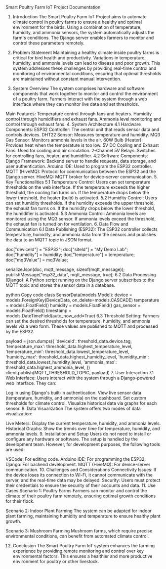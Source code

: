 Smart Poultry Farm IoT Project Documentation
1. Introduction
The Smart Poultry Farm IoT Project aims to automate climate control in poultry farms to ensure a healthy and optimal environment for the birds. Using a combination of temperature, humidity, and ammonia sensors, the system automatically adjusts the farm's conditions. The Django server enables farmers to monitor and control these parameters remotely.

2. Problem Statement
Maintaining a healthy climate inside poultry farms is critical for bird health and productivity. Variations in temperature, humidity, and ammonia levels can lead to disease and poor growth. This system addresses these challenges by providing real-time control and monitoring of environmental conditions, ensuring that optimal thresholds are maintained without constant manual intervention.

3. System Overview
The system comprises hardware and software components that work together to monitor and control the environment of a poultry farm. Farmers interact with the system through a web interface where they can monitor live data and set thresholds.

Main Features:
Temperature control through fans and heaters.
Humidity control through humidifiers and exhaust fans.
Ammonia level monitoring and control through exhaust fans.
4. System Architecture
4.1 Hardware Components:
ESP32 Controller: The central unit that reads sensor data and controls devices.
DHT22 Sensor: Measures temperature and humidity.
MQ3 Gas Sensor: Monitors ammonia levels in the air.
60W Bulb (Heater): Provides heat when the temperature is too low.
5V DC Cooling and Exhaust Fans: Used for cooling and air circulation.
2-Channel 5V Relays: Switches for controlling fans, heater, and humidifier.
4.2 Software Components:
Django Framework: Backend server to handle requests, data storage, and user authentication.
Arduino IDE: Used to program the ESP32 controller.
MQTT (HiveMQ): Protocol for communication between the ESP32 and the Django server.
HiveMQ: MQTT broker for device-server communication.
5. Key Functionalities
5.1 Temperature Control:
Users can set temperature thresholds on the web interface.
If the temperature exceeds the higher threshold, the cooling fan turns on.
If the temperature drops below the lower threshold, the heater (bulb) is activated.
5.2 Humidity Control:
Users can set humidity thresholds.
If the humidity exceeds the upper threshold, the exhaust fan turns on.
If the humidity drops below the lower threshold, the humidifier is activated.
5.3 Ammonia Control:
Ammonia levels are monitored using the MQ3 sensor.
If ammonia levels exceed the threshold, the exhaust fan is turned on for ventilation.
6. Data Flow and Communication
6.1 Data Publishing (ESP32):
The ESP32 controller collects temperature, humidity, and ammonia data from the sensors and publishes the data to an MQTT topic in JSON format.

doc["deviceId"] = "ESP32";
doc["siteId"] = "My Demo Lab";
doc["humidity"] = humidity;
doc["temperature"] = temperature;
doc["mq3Value"] = mq3Value;

serializeJson(doc, mqtt_message, sizeof(mqtt_message));
publishMessage("esp32_data", mqtt_message, true);
6.2 Data Processing (Django):
A Python script running on the Django server subscribes to the MQTT topic and stores the sensor data in a database.

python
Copy code
class SensorData(models.Model):
    device = models.ForeignKey(DeviceData, on_delete=models.CASCADE)
    temperature = models.FloatField()
    humidity = models.FloatField()
    gas_sensor = models.FloatField()
    timestamp = models.DateTimeField(auto_now_add=True)
6.3 Threshold Setting:
Farmers can set the desired thresholds for temperature, humidity, and ammonia levels via a web form. These values are published to MQTT and processed by the ESP32.


payload = json.dumps({
    'deviceId': threshold_data.device.tag,
    'temperature_max': threshold_data.highest_temperature_level,
    'temperature_min': threshold_data.lowest_temperature_level,
    'humidity_max': threshold_data.highest_humidity_level,
    'humidity_min': threshold_data.lowest_humidity_level,
    'ammonia_max': threshold_data.highest_ammonia_level,
})
client.publish(MQTT_THRESHOLD_TOPIC, payload)
7. User Interaction
7.1 Web Interface:
Users interact with the system through a Django-powered web interface. They can:

Log in using Django's built-in authentication.
View live sensor data (temperature, humidity, and ammonia) on the dashboard.
Set custom thresholds for climate control.
Visualize historical data via graphs for each sensor.
8. Data Visualization
The system offers two modes of data visualization:

Live Meters: Display the current temperature, humidity, and ammonia levels.
Historical Graphs: Show the trends over time for temperature, humidity, and ammonia levels.
9. Installation and Setup
Users do not need to install or configure any hardware or software. The setup is handled by the development team. However, for development purposes, the following tools are used:

VSCode: For editing code.
Arduino IDE: For programming the ESP32.
Django: For backend development.
MQTT (HiveMQ): For device-server communication.
10. Challenges and Considerations
Connectivity Issues:
If the device loses its connection to Wi-Fi, it cannot communicate with the server, and the real-time data may be delayed.
Security:
Users must protect their credentials to ensure the security of their accounts and data.
11. Use Cases
Scenario 1: Poultry Farms
Farmers can monitor and control the climate of their poultry farm remotely, ensuring optimal growth conditions for their flock.

Scenario 2: Indoor Plant Farming
The system can be adapted for indoor plant farming, maintaining humidity and temperature to ensure healthy plant growth.

Scenario 3: Mushroom Farming
Mushroom farms, which require precise environmental conditions, can benefit from automated climate control.

12. Conclusion
The Smart Poultry Farm IoT system enhances the farming experience by providing remote monitoring and control over key environmental factors. This ensures a healthier and more productive environment for poultry or other livestock.
